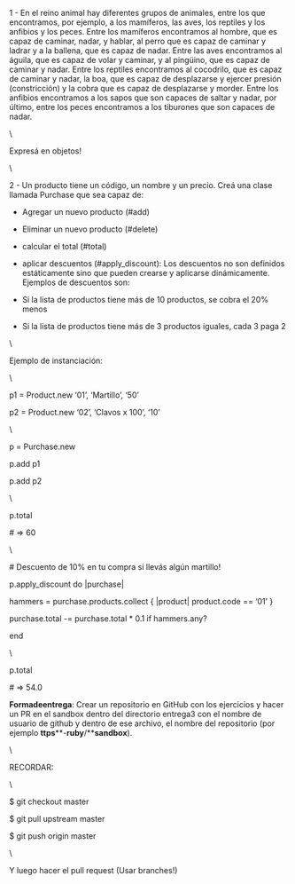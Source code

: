 1 - En el reino animal hay diferentes grupos de animales, entre los que
encontramos, por ejemplo, a los mamíferos, las aves, los reptiles y los
anfibios y los peces. Entre los mamíferos encontramos al hombre, que es
capaz de caminar, nadar, y hablar, al perro que es capaz de caminar y
ladrar y a la ballena, que es capaz de nadar. Entre las aves encontramos
al águila, que es capaz de volar y caminar, y al pingüino, que es capaz
de caminar y nadar. Entre los reptiles encontramos al cocodrilo, que es
capaz de caminar y nadar, la boa, que es capaz de desplazarse y ejercer
presión (constricción) y la cobra que es capaz de desplazarse y morder.
Entre los anfibios encontramos a los sapos que son capaces de saltar y
nadar, por último, entre los peces encontramos a los tiburones que son
capaces de nadar.

\

Expresá en objetos!

\

2 - Un producto tiene un código, un nombre y un precio. Creá una clase
llamada Purchase que sea capaz de:

-   Agregar un nuevo producto (\#add)

-   Eliminar un nuevo producto (\#delete)

-   calcular el total (\#total)

-   aplicar descuentos (\#apply\_discount): Los descuentos no son
    definidos estáticamente sino que pueden crearse y aplicarse
    dinámicamente. Ejemplos de descuentos son:

-   Si la lista de productos tiene más de 10 productos, se cobra el 20%
    menos

-   Si la lista de productos tiene más de 3 productos iguales, cada 3
    paga 2

\

Ejemplo de instanciación:

\

p1 = Product.new ‘01’, ‘Martillo’, ‘50’

p2 = Product.new ‘02’, ‘Clavos x 100’, ‘10’

\

p = Purchase.new

p.add p1

p.add p2

\

p.total

\# =\> 60

\

\# Descuento de 10% en tu compra si llevás algún martillo!

p.apply\_discount do |purchase|

hammers = purchase.products.collect { |product| product.code == ‘01’ }

purchase.total -= purchase.total \* 0.1 if hammers.any?

end

\

p.total

\# =\> 54.0

**Forma********de********entrega**: Crear un repositorio en GitHub con
los ejercicios y hacer un PR en el sandbox dentro del directorio
entrega3 con el nombre de usuario de github y dentro de ese archivo, el
nombre del repositorio (por ejemplo
**ttps****-****ruby****/****sandbox**).

\

RECORDAR:

\

\$ git checkout master

\$ git pull upstream master

\$ git push origin master

\

Y luego hacer el pull request (Usar branches!)

